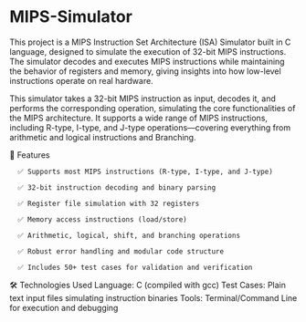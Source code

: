 # MIPS-Simulator

This project is a MIPS Instruction Set Architecture (ISA) Simulator built in C language, designed to simulate the execution of 32-bit MIPS instructions. The simulator decodes and executes MIPS instructions while maintaining the behavior of registers and memory, giving insights into how low-level instructions operate on real hardware.

This simulator takes a 32-bit MIPS instruction as input, decodes it, and performs the corresponding operation, simulating the core functionalities of the MIPS architecture. It supports a wide range of MIPS instructions, including R-type, I-type, and J-type operations—covering everything from arithmetic and logical instructions and Branching.

🚀 Features
      
      ✅ Supports most MIPS instructions (R-type, I-type, and J-type)

      ✅ 32-bit instruction decoding and binary parsing

      ✅ Register file simulation with 32 registers

      ✅ Memory access instructions (load/store)

      ✅ Arithmetic, logical, shift, and branching operations

      ✅ Robust error handling and modular code structure

      ✅ Includes 50+ test cases for validation and verification

🛠️ Technologies Used
      Language: C (compiled with gcc)
      Test Cases: Plain text input files simulating instruction binaries
      Tools: Terminal/Command Line for execution and debugging
